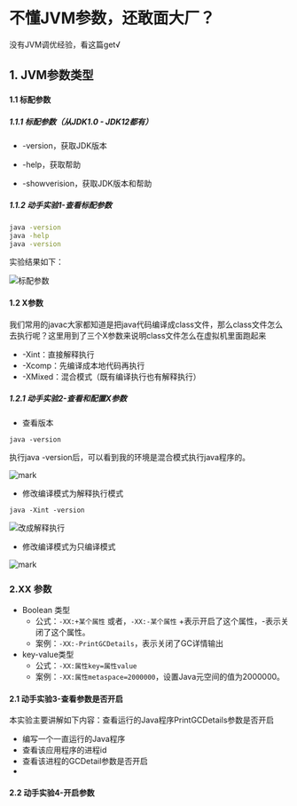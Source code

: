 # 不懂JVM参数，还敢面大厂？

没有JVM调优经验，看这篇get√

## 1. JVM参数类型

#### 1.1 标配参数

##### 1.1.1 标配参数（从JDK1.0 - JDK12都有）

- -version，获取JDK版本

- -help，获取帮助

- -showverision，获取JDK版本和帮助

##### 1.1.2 动手实验1-查看标配参数

``` sh
java -version
java -help
java -version
```

实验结果如下：

![标配参数](http://cdn.jayh.club/blog/20200910/lyME7cvG7yap.png?imageslim)

#### 1.2 X参数

我们常用的javac大家都知道是把java代码编译成class文件，那么class文件怎么去执行呢？这里用到了三个X参数来说明class文件怎么在虚拟机里面跑起来

- -Xint：直接解释执行
- -Xcomp：先编译成本地代码再执行
- -XMixed：混合模式（既有编译执行也有解释执行）

##### 1.2.1 动手实验2-查看和配置X参数

- 查看版本

``` shell
java -version
```

执行java -version后，可以看到我的环境是混合模式执行java程序的。

![mark](http://cdn.jayh.club/blog/20200910/wPsxIbCxpTaU.png?imageslim)

- 修改编译模式为解释执行模式

``` SH
java -Xint -version
```

![改成解释执行](http://cdn.jayh.club/blog/20200910/5goS9BMpWLJp.png?imageslim)

- 修改编译模式为只编译模式

![mark](http://cdn.jayh.club/blog/20200910/O1pySePyyhUo.png?imageslim)



### 2.XX 参数

- Boolean 类型
  - 公式：`-XX:+某个属性` 或者，`-XX:-某个属性` +表示开启了这个属性，-表示关闭了这个属性。
  - 案例：`-XX:-PrintGCDetails`，表示关闭了GC详情输出
- key-value类型
  - 公式：`-XX:属性key=属性value`
  - 案例：`-XX:属性metaspace=2000000`，设置Java元空间的值为2000000。

#### 2.1 动手实验3-查看参数是否开启

本实验主要讲解如下内容：查看运行的Java程序PrintGCDetails参数是否开启

- 编写一个一直运行的Java程序
- 查看该应用程序的进程id
- 查看该进程的GCDetail参数是否开启
- 



#### 2.2 动手实验4-开启参数



